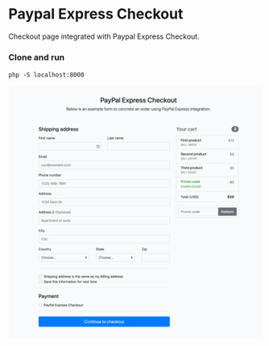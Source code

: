 # Paypal Express Checkout

Checkout page integrated with Paypal Express Checkout.

### Clone and run

```
php -S localhost:8000
``` 

![Paypal Express Checkout](images/PayPal-Express-Checkout.png)
